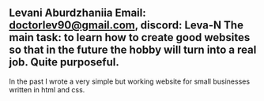 Levani Aburdzhaniia 
Email: doctorlev90@gmail.com, discord: Leva-N 
The main task: to learn how to create good websites so that in the future the hobby will turn into a real job. Quite purposeful. 
-
In the past I wrote a very simple but working website for small businesses written in html and css.
